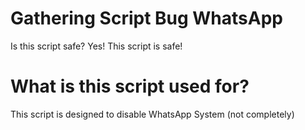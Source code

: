 # Gathering Script Bug WhatsApp       
Is this script safe? Yes! This script is safe!
# What is this script used for?
This script is designed to disable WhatsApp System (not completely)
